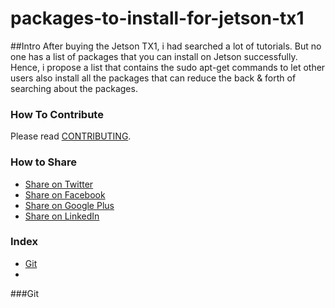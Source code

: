 # packages-to-install-for-jetson-tx1

##Intro
After buying the Jetson TX1, i had searched a lot of tutorials.  But no one has a list of packages that you can install on Jetson successfully.  Hence, i propose a list that contains the sudo apt-get commands to let other users also install all the packages that can reduce the back & forth of searching about the packages.

### How To Contribute

Please read [CONTRIBUTING](/CONTRIBUTING.md).

### How to Share
+ [Share on Twitter](http://twitter.com/home?status=https://github.com/akarsh/GIS-Geographic-Information-Systems-Mobile-Applications-list)
+ [Share on Facebook](http://www.facebook.com/sharer/sharer.php?s=100&p[url]=https://github.com/akarsh/GIS-Geographic-Information-Systems-Mobile-Applications-list)
+ [Share on Google Plus](https://plus.google.com/share?url=https://github.com/akarsh/GIS-Geographic-Information-Systems-Mobile-Applications-list)
+ [Share on LinkedIn](http://www.linkedin.com/shareArticle?mini=true&url=https://github.com/akarsh/GIS-Geographic-Information-Systems-Mobile-Applications-list)

### Index
* [Git](Git)
* 

###Git





